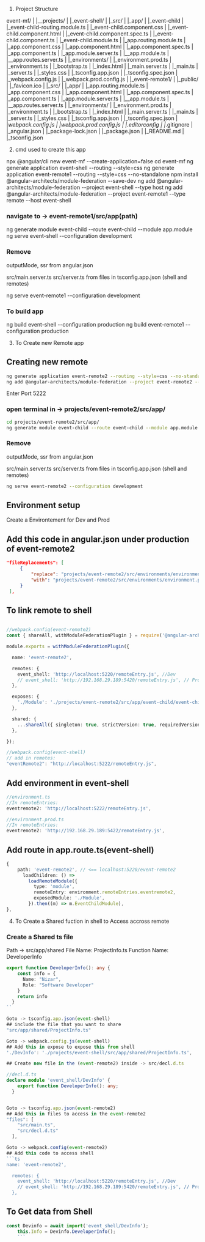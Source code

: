 1. Project Structure

event-mf/
|
|__projects/
|   |_event-shell/
|       |_src/
|           |_app/
|               |_event-child
|                   |_event-child-routing.module.ts
|                   |_event-child.component.css
|                   |_event-child.component.html
|                   |_event-child.component.spec.ts
|                   |_event-child.component.ts
|                   |_event-child.module.ts
|               |_app.routing.module.ts
|               |_app.component.css
|               |_app.component.html
|               |_app.component.spec.ts
|               |_app.component.ts
|               |_app.module.server.ts
|               |__app.module.ts
|               |__app.routes.server.ts
|           |_environments/
|               |_environment.prod.ts
|               |_environment.ts
|           |_bootstrap.ts
|           |_index.html
|           |_main.server.ts
|           |_main.ts
|           |_server.ts
|           |_styles.css
|       |_tsconfig.app.json
|       |_tsconfig.spec.json
|       |_webpack.config.js
|       |_webpack.prod.config.js
|   |_event-remote1/
|       |_public/
|           |_favicon.ico
|       |_src/
|           |_app/
|               |_app.routing.module.ts
|               |_app.component.css
|               |_app.component.html
|               |_app.component.spec.ts
|               |_app.component.ts
|               |_app.module.server.ts
|               |__app.module.ts
|               |__app.routes.server.ts
|           |_environments/
|               |_environment.prod.ts
|               |_environment.ts
|           |_bootstrap.ts
|           |_index.html
|           |_main.server.ts
|           |_main.ts
|           |_server.ts
|           |_styles.css
|       |_tsconfig.app.json
|       |_tsconfig.spec.json
|       |_webpack.config.js
|       |_webpack.prod.config.js
|   |_.editorconfig
|   |_.gitignore
|   |_angular.json
|   |_package-lock.json
|   |_package.json
|   |_README.md
|   |_tsconfig.json


2. cmd used to create this app

npx @angular/cli new event-mf --create-application=false
cd event-mf
ng generate application event-shell --routing --style=css
ng generate application event-remote1 --routing --style=css --no-standalone
npm install @angular-architects/module-federation --save-dev
ng add @angular-architects/module-federation --project event-shell --type host
ng add @angular-architects/module-federation --project event-remote1 --type remote --host event-shell
### navigate to -> event-remote1/src/app(path)
ng generate module event-child --route event-child --module app.module
ng serve event-shell --configuration development

### Remove
outputMode,
ssr
from angular.json

src/main.server.ts
src/server.ts
from files in tsconfig.app.json (shell and remotes)

ng serve event-remote1 --configuration development

### To build app
ng build event-shell --configuration production
ng build event-remote1 --configuration production



3. To Create new Remote app

## Creating new remote
```bash
ng generate application event-remote2 --routing --style=css --no-standalone
ng add @angular-architects/module-federation --project event-remote2 --type remote --host event-shell
```
Enter Port 5222
### open terminal in -> projects/event-remote2/src/app/
```bash
cd projects/event-remote2/src/app/
ng generate module event-child --route event-child --module app.module
```
### Remove
outputMode,
ssr
from angular.json

src/main.server.ts
src/server.ts
from files in tsconfig.app.json (shell and remotes)

```bash
ng serve event-remote2 --configuration development
```

## Environment setup
Create a Environtement for Dev and Prod

## Add this code in angular.json under production of event-remote2
```json
"fileReplacements": [
	 {
		 "replace": "projects/event-remote2/src/environments/environment.ts",
		 "with": "projects/event-remote2/src/environments/environment.prod.ts"
	 }
 ],
```

## To link remote to shell
```ts

//webpack.config(event-remote2)
const { shareAll, withModuleFederationPlugin } = require('@angular-architects/module-federation/webpack');

module.exports = withModuleFederationPlugin({

  name: 'event-remote2',

  remotes: {
    event_shell: 'http://localhost:5220/remoteEntry.js', //Dev
    // event_shell: 'http://192.168.29.189:5420/remoteEntry.js', // Prod
  },

  exposes: {
    './Module': './projects/event-remote2/src/app/event-child/event-child.module.ts',
  },

  shared: {
    ...shareAll({ singleton: true, strictVersion: true, requiredVersion: 'auto' }),
  },

});

//webpack.config(event-shell)
// add in remotes:
"eventRemote2": "http://localhost:5222/remoteEntry.js",

```

## Add environment in event-shell
```ts
//environment.ts
//In remoteEntries: 
eventremote2: 'http://localhost:5222/remoteEntry.js',

//environment.prod.ts
//In remoteEntries: 
eventremote2: 'http://192.168.29.189:5422/remoteEntry.js',
```

## Add route in app.route.ts(event-shell)
```ts
{
    path: 'event-remote2', // <== localhost:5220/event-remote2
      loadChildren: () =>
        loadRemoteModule({
          type: 'module',
          remoteEntry: environment.remoteEntries.eventremote2,
          exposedModule: './Module',
        }).then((m) => m.EventChildModule),
},
```


4. To Create a Shared fuction in shell to Access accross remote

### Create a Shared ts file
Path -> src/app/shared
File Name: ProjectInfo.ts
Function Name: DeveloperInfo
```ts
export function DeveloperInfo(): any {
    const info = {
      Name: "Nizar",
      Role: "Software Developer"
    }
    return info
  }
``

Goto -> tsconfig.app.json(event-shell)
## include the file that you want to share
"src/app/shared/ProjectInfo.ts"

Goto -> webpack.config.js(event-shell)
## Add this in expose to expose this from shell
'./DevInfo': './projects/event-shell/src/app/shared/ProjectInfo.ts',

## Create new file in the (event-remote2) inside -> src/decl.d.ts

//decl.d.ts
declare module 'event_shell/DevInfo' {
    export function DeveloperInfo(): any;
  }


Goto -> tsconfig.app.json(event-remote2)
## Add this in files to access in the event-remote2
"files": [
    "src/main.ts",
    "src/decl.d.ts"
  ],

Goto -> webpack.config(event-remote2)
## Add this code to access shell
```ts
name: 'event-remote2',

  remotes: {
    event_shell: 'http://localhost:5220/remoteEntry.js', //Dev
    // event_shell: 'http://192.168.29.189:5420/remoteEntry.js', // Prod
  },
  ```

## To Get data from Shell
```ts
const Devinfo = await import('event_shell/DevInfo');
    this.Info = Devinfo.DeveloperInfo();
    ```